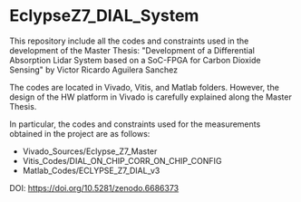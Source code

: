 # EclypseZ7_DIAL_System

This repository include all the codes and constraints used in the development of the Master Thesis:
"Development of a Differential Absorption Lidar System based on a SoC-FPGA for Carbon Dioxide Sensing" by Victor Ricardo Aguilera Sanchez

The codes are located in Vivado, Vitis, and Matlab folders. 
However, the design of the HW platform in Vivado is carefully explained along the Master Thesis.

In particular, the codes and constraints used for the measurements obtained in the project are as follows:
* Vivado_Sources/Eclypse_Z7_Master
* Vitis_Codes/DIAL_ON_CHIP_CORR_ON_CHIP_CONFIG
* Matlab_Codes/ECLYPSE_Z7_DIAL_v3

DOI: https://doi.org/10.5281/zenodo.6686373
